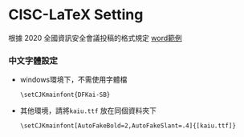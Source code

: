 CISC-LaTeX Setting
=============

根據 2020 全國資訊安全會議投稿的格式規定 [word範例](https://cisc2020.ccisa.org.tw/CISC2020_format-0121rev.doc)


### 中文字體設定

* windows環境下，不需使用字體檔
  ```
  \setCJKmainfont{DFKai-SB}
  ```

* 其他環境，請將`kaiu.ttf` 放在同個資料夾下
  ```
  \setCJKmainfont[AutoFakeBold=2,AutoFakeSlant=.4]{[kaiu.ttf]}
  ```